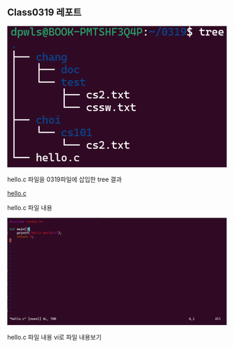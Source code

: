 ## Class0319 레포트

<img width="800" src="./img/hello.jpg" alt="hello" >
<p>hello.c 파일을 0319파일에 삽입한 tree 결과</p>

<a href="https://github.com/dPwls03/Systempro/blob/main/0319/hello.c">hello.c</a>
<p>hello.c 파일 내용</p>

<img width="800" src="./img/hello2.jpg" alt="hello" >
<p>hello.c 파일 내용 vi로 파일 내용보기</p>


